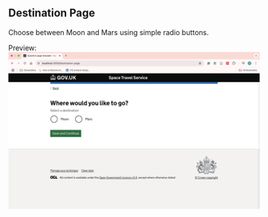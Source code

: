 ## Destination Page

Choose between Moon and Mars using simple radio buttons.

Preview:
![Space travel service destination page design](Images/destinationpage.png)